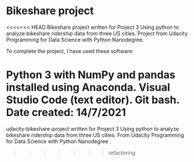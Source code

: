 # Bikeshare project
<<<<<<< HEAD
Bikeshare project written for Project 3 Using python to analyze bikeshare ridership data from three US cities.
Project from Udacity Programming for Data Science with Python Nanodegree. 


To complete the project, I have used these software:

Python 3 with NumPy and pandas installed using Anaconda.
Visual Studio Code (text editor).
Git bash.
Date created: 14/7/2021
=======
udacity-bikeshare-project written for Project 3 Using python to analyze bikeshare ridership data from three US cities. From Udacity Programming for Data Science with Python Nanodegree .
>>>>>>> refactoring
